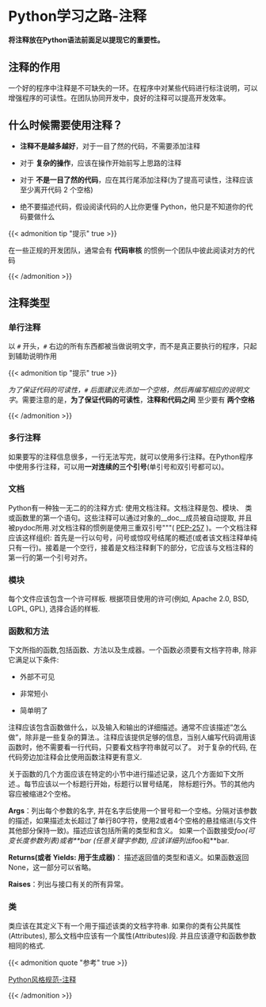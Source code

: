 # Python学习之路-注释


**将注释放在Python语法前面足以提现它的重要性。**

## 注释的作用

一个好的程序中注释是不可缺失的一环。在程序中对某些代码进行标注说明，可以增强程序的可读性。在团队协同开发中，良好的注释可以提高开发效率。

## 什么时候需要使用注释？

- **注释不是越多越好**，对于一目了然的代码，不需要添加注释

- 对于 **复杂的操作**，应该在操作开始前写上思路的注释

- 对于 **不是一目了然的代码**，应在其行尾添加注释(为了提高可读性，注释应该至少离开代码 2 个空格)

- 绝不要描述代码，假设阅读代码的人比你更懂 Python，他只是不知道你的代码要做什么

{{< admonition tip "提示" true >}}

在一些正规的开发团队，通常会有 **代码审核** 的惯例一个团队中彼此阅读对方的代码

{{< /admonition >}}

## 注释类型

### 单行注释

以 `#` 开头，`#` 右边的所有东西都被当做说明文字，而不是真正要执行的程序，只起到辅助说明作用

{{< admonition tip "提示" true >}}

*为了保证代码的可读性，*`#` *后面建议先添加一个空格，然后再编写相应的说明文字*。需要注意的是，**为了保证代码的可读性**，**注释和代码之间** 至少要有 **两个空格**

{{< /admonition >}}

### 多行注释

如果要写的注释信息很多，一行无法写完，就可以使用多行注释。在Python程序中使用多行注释，可以用**一对连续的三个引号**(单引号和双引号都可以)。

### 文档

Python有一种独一无二的的注释方式: 使用文档注释。文档注释是包、模块、 类或函数里的第一个语句。这些注释可以通过对象的\_\_doc\_\_成员被自动提取, 并且被pydoc所用.对文档注释的惯例是使用三重双引号"""( [PEP-257](http://www.python.org/dev/peps/pep-0257/) )。一个文档注释应该这样组织: 首先是一行以句号，问号或惊叹号结尾的概述(或者该文档注释单纯只有一行)。接着是一个空行，接着是文档注释剩下的部分，它应该与文档注释的第一行的第一个引号对齐。

### 模块

每个文件应该包含一个许可样板. 根据项目使用的许可(例如, Apache 2.0, BSD, LGPL, GPL), 选择合适的样板.

### 函数和方法

下文所指的函数,包括函数、方法以及生成器。一个函数必须要有文档字符串, 除非它满足以下条件:

- 外部不可见

- 非常短小

- 简单明了

注释应该包含函数做什么，以及输入和输出的详细描述。通常不应该描述”怎么做”，除非是一些复杂的算法.。注释应该提供足够的信息，当别人编写代码调用该函数时，他不需要看一行代码，只要看文档字符串就可以了。 对于复杂的代码, 在代码旁边加注释会比使用函数注释更有意义.

关于函数的几个方面应该在特定的小节中进行描述记录，这几个方面如下文所述.。每节应该以一个标题行开始，标题行以冒号结尾， 除标题行外。节的其他内容应被缩进2个空格。

**Args**：列出每个参数的名字, 并在名字后使用一个冒号和一个空格。分隔对该参数的描述，如果描述太长超过了单行80字符，使用2或者4个空格的悬挂缩进(与文件其他部分保持一致)。描述应该包括所需的类型和含义。 如果一个函数接受*foo(可变长度参数列表)或者**bar (任意关键字参数), 应该详细列出*foo和**bar.

**Returns(或者 Yields: 用于生成器)**： 描述返回值的类型和语义。如果函数返回None，这一部分可以省略。

**Raises**：列出与接口有关的所有异常。

### 类

类应该在其定义下有一个用于描述该类的文档字符串. 如果你的类有公共属性(Attributes), 那么文档中应该有一个属性(Attributes)段. 并且应该遵守和函数参数相同的格式.

{{< admonition quote "参考" true >}}

[Python风格规范-注释](https://zh-google-styleguide.readthedocs.io/en/latest/google-python-styleguide/python_style_rules/#comments)

{{< /admonition >}}


